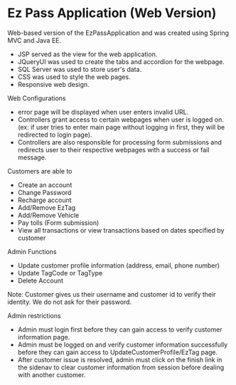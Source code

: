 # Ez Pass Application (Web Version)
Web-based version of the EzPassApplication and was created using Spring MVC and Java EE.

- JSP served as the view for the web application.
- JQueryUI was used to create the tabs and accordion for the webpage.
- SQL Server was used to store user's data.
- CSS was used to style the web pages.
- Responsive web design.

Web Configurations
- error page will be displayed when user enters invalid URL.
- Controllers grant access to certain webpages when user is logged on.
(ex: if user tries to enter main page without logging in first, they will be redirected to login page).
- Controllers are also responsible for processing form submissions and redirects user to their respective webpages with a success or fail message.


Customers are able to
- Create an account
- Change Password
- Recharge account
- Add/Remove EzTag 
- Add/Remove Vehicle
- Pay tolls (Form submission)
- View all transactions or view transactions based on dates specified by customer

Admin Functions
- Update customer profile information (address, email, phone number) 
- Update TagCode or TagType
- Delete Account 

Note: Customer gives us their username and customer id to verify their identity. We do not ask for their password.

Admin restrictions
- Admin must login first before they can gain access to verify customer information page.
- Admin must be logged on and verify customer information successfully before they can gain access to UpdateCustomerProfile/EzTag page.
- After customer issue is resolved, admin must click on the finish link in the sidenav to clear customer information from session before dealing with another customer.

